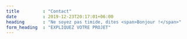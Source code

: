 ```yaml
---
title         : "Contact"
date          : 2019-12-23T20:17:01+06:00
heading       : "Ne soyez pas timide, dites <span>Bonjour !</span>"
form_heading  : "EXPLIQUEZ VOTRE PROJET"
---
```


